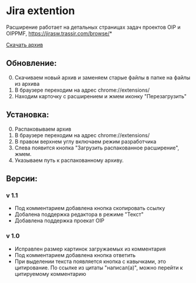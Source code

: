 # Jira extention
Расширение работает на детальных страницах задач проектов OIP и OIPPMF, https://jirasw.trassir.com/browse/*

[Скачать архив](https://github.com/AnatolyKyznetsov/JiraExtention/releases/download/kraken/jira_extention.zip)

## Обновление:
0. Скачиваем новый архив и заменяем старые файлы в папке на файлы из архива  
1. В браузере переходим на адрес chrome://extensions/
2. Находим карточку c расширением и жмем иконку "Перезагрузить"

## Установка:
0. Распаковываем архив 
1. В браузере переходим на адрес chrome://extensions/
2. В правом верхнем углу включаем режим разработчика
3. Слева появится кнопка "Загрузить распакованное расширение", жмем.
4. Указываем путь к распакованному архиву.

## Версии:

### v 1.1
- Под комментарием добавлена кнопка скопировать ссылку
- Добалена поддержка редактора в режиме "Текст"
- Добавлена поддержка проекат OIP

### v 1.0
- Исправлен размер картинок загружаемых из комментария
- Под комментарием добавлена кнопка ответить
- При выделении текста появляется кнопка с кавычками, это цитирование. По ссылке из цитаты "написал(a)", можно перейти к цитируемому комментарию